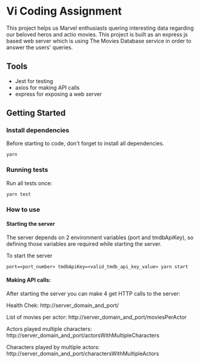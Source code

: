 # Vi Coding Assignment 

This project helps us Marvel enthusiasts quering interesting data regarding our beloved heros and actio movies.
This project is built as an express js based web server which is using The Movies Database service in order to answer the users' queries.

## Tools
- Jest for testing
- axios for making API calls
- express for exposing a web server

## Getting Started

### Install dependencies

Before starting to code, don't forget to install all dependencies.

```shell
yarn
```

### Running tests

Run all tests once:

```shell
yarn test
```

### How to use

#### Starting the server
The server depends on 2 environment variables (port and tmdbApiKey), so defining those variables are required while starting the server.

To start the server

```shell
port=<port_number> tmdbApiKey=<valid_tmdb_api_key_value> yarn start
```

#### Making API calls:
After starting the server you can make 4 get HTTP calls to the server:

Health Chek: http://server_domain_and_port/

List of movies per actor: http://server_domain_and_port/moviesPerActor

Actors played multiple characters: http://server_domain_and_port/actorsWithMultipleCharacters

Characters played by multiple actors: http://server_domain_and_port/charactersWithMultipleActors

